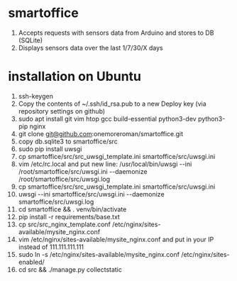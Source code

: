 # smartoffice
1. Accepts requests with sensors data from Arduino and stores to DB (SQLite)
2. Displays sensors data over the last 1/7/30/X days
 
# installation on Ubuntu
1. ssh-keygen 
2. Copy the contents of ~/.ssh/id_rsa.pub to a new Deploy key (via repository settings on github)
3. sudo apt install git vim htop gcc build-essential python3-dev python3-pip nginx
4. git clone git@github.com:onemoreroman/smartoffice.git
5. copy db.sqlite3 to smartoffice/src
6. sudo pip install uwsgi
7. cp smartoffice/src/src_uwsgi_template.ini smartoffice/src/uwsgi.ini 
8. vim /etc/rc.local and put new line: /usr/local/bin/uwsgi --ini /root/smartoffice/src/uwsgi.ini --daemonize /root/smartoffice/src/uwsgi.log
9. cp smartoffice/src/src_uwsgi_template.ini smartoffice/src/uwsgi.ini 
10. uwsgi --ini smartoffice/src/uwsgi.ini --daemonize smartoffice/src/uwsgi.log
11. cd smartoffice && . venv/bin/activate
12. pip install -r requirements/base.txt
13. cp src/src_nginx_template.conf /etc/nginx/sites-available/mysite_nginx.conf
14. vim /etc/nginx/sites-available/mysite_nginx.conf and put in your IP instead of 111.111.111.111
15. sudo ln -s /etc/nginx/sites-available/mysite_nginx.conf /etc/nginx/sites-enabled/
16. cd src && ./manage.py collectstatic

